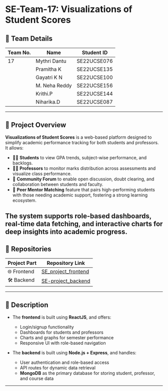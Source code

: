 # SE-Team-17: Visualizations of Student Scores

## 👥 Team Details

| Team No. | Name               | Student ID     |
|----------|--------------------|----------------|
| 17       | Mythri Dantu       | SE22UCSE076    |
|          | Pramitha K         | SE22UCSE135    |
|          | Gayatri K N        | SE22UCSE100    |
|          | M. Neha Reddy      | SE22UCSE156    |
|          | Krithi.P           | SE22UCSE144    |
|          | Niharika.D         | SE22UCSE087    |

---

## 📌 Project Overview

**Visualizations of Student Scores** is a web-based platform designed to simplify academic performance tracking for both students and professors.  
It allows:

- 🧑‍🎓 **Students** to view GPA trends, subject-wise performance, and backlogs.
- 👨‍🏫 **Professors** to monitor marks distribution across assessments and visualize class performance.
- 💬 **Community Forum** to enable open discussion, doubt clearing, and collaboration between students and faculty.
- 🤝 **Peer Mentor Matching** feature that pairs high-performing students with those needing academic support, fostering a strong learning ecosystem.

The system supports **role-based dashboards**, real-time data fetching, and interactive charts for deep insights into academic progress.
---

## 🔗 Repositories

| Project Part | Repository Link |
|--------------|-----------------|
| 🌐 Frontend | [SE_project_frontend](https://github.com/mym10/SE_project_frontend) |
| 🛠 Backend  | [SE-project_backend](https://github.com/mym10/SE-project_backend) |

---


## 📝 Description

- The **frontend** is built using **ReactJS**, and offers:
  - Login/signup functionality
  - Dashboards for students and professors
  - Charts and graphs for semester performance
  - Responsive UI with role-based navigation

- The **backend** is built using **Node.js + Express**, and handles:
  - User authentication and role-based access
  - API routes for dynamic data retrieval
  - **MongoDB** as the primary database for storing student, professor, and course data
 
---

